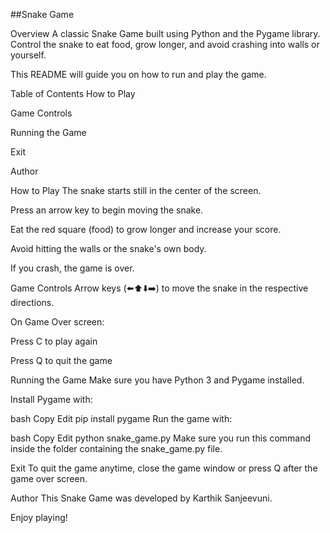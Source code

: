 ##Snake Game


Overview
A classic Snake Game built using Python and the Pygame library. Control the snake to eat food, grow longer, and avoid crashing into walls or yourself.

This README will guide you on how to run and play the game.

Table of Contents
How to Play

Game Controls

Running the Game

Exit

Author

How to Play
The snake starts still in the center of the screen.

Press an arrow key to begin moving the snake.

Eat the red square (food) to grow longer and increase your score.

Avoid hitting the walls or the snake's own body.

If you crash, the game is over.

Game Controls
Arrow keys (⬅️⬆️⬇️➡️) to move the snake in the respective directions.

On Game Over screen:

Press C to play again

Press Q to quit the game

Running the Game
Make sure you have Python 3 and Pygame installed.

Install Pygame with:

bash
Copy
Edit
pip install pygame
Run the game with:

bash
Copy
Edit
python snake_game.py
Make sure you run this command inside the folder containing the snake_game.py file.

Exit
To quit the game anytime, close the game window or press Q after the game over screen.

Author
This Snake Game was developed by Karthik Sanjeevuni.

Enjoy playing!
